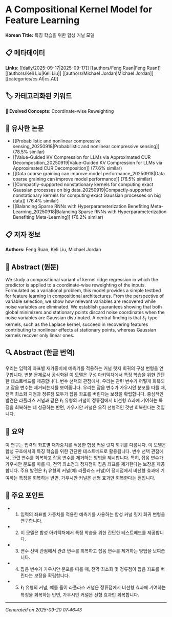 # A Compositional Kernel Model for Feature Learning

**Korean Title:** 특징 학습을 위한 합성 커널 모델

## 📋 메타데이터

**Links**: [[daily/2025-09-17|2025-09-17]] [[authors/Feng Ruan|Feng Ruan]] [[authors/Keli Liu|Keli Liu]] [[authors/Michael Jordan|Michael Jordan]] [[categories/cs.AI|cs.AI]]

## 🏷️ 카테고리화된 키워드
**🚀 Evolved Concepts**: Coordinate-wise Reweighting

## 🔗 유사한 논문
- [[Probabilistic and nonlinear compressive sensing_20250918|Probabilistic and nonlinear compressive sensing]] (78.5% similar)
- [[Value-Guided KV Compression for LLMs via Approximated CUR Decomposition_20250919|Value-Guided KV Compression for LLMs via Approximated CUR Decomposition]] (77.6% similar)
- [[Data coarse graining can improve model performance_20250918|Data coarse graining can improve model performance]] (76.5% similar)
- [[Compactly-supported nonstationary kernels for computing exact Gaussian processes on big data_20250919|Compactly-supported nonstationary kernels for computing exact Gaussian processes on big data]] (76.4% similar)
- [[Balancing Sparse RNNs with Hyperparameterization Benefiting Meta-Learning_20250918|Balancing Sparse RNNs with Hyperparameterization Benefiting Meta-Learning]] (76.2% similar)

## 📋 저자 정보

**Authors:** Feng Ruan, Keli Liu, Michael Jordan

## 📄 Abstract (원문)

We study a compositional variant of kernel ridge regression in which the
predictor is applied to a coordinate-wise reweighting of the inputs. Formulated
as a variational problem, this model provides a simple testbed for feature
learning in compositional architectures. From the perspective of variable
selection, we show how relevant variables are recovered while noise variables
are eliminated. We establish guarantees showing that both global minimizers and
stationary points discard noise coordinates when the noise variables are
Gaussian distributed. A central finding is that $\ell_1$-type kernels, such as
the Laplace kernel, succeed in recovering features contributing to nonlinear
effects at stationary points, whereas Gaussian kernels recover only linear
ones.

## 🔍 Abstract (한글 번역)

우리는 입력의 좌표별 재가중치에 예측기를 적용하는 커널 릿지 회귀의 구성 변형을 연구합니다. 변분 문제로서 공식화된 이 모델은 구성 아키텍처에서 특징 학습을 위한 간단한 테스트베드를 제공합니다. 변수 선택의 관점에서, 우리는 관련 변수가 어떻게 회복되고 잡음 변수는 제거되는지를 보여줍니다. 우리는 잡음 변수가 가우시안 분포를 따를 때, 전역 최소화 지점과 정류점 모두가 잡음 좌표를 버린다는 보장을 확립합니다. 중심적인 발견은 라플라스 커널과 같은 $\ell_1$ 유형의 커널이 정류점에서 비선형 효과에 기여하는 특징을 회복하는 데 성공하는 반면, 가우시안 커널은 오직 선형적인 것만 회복한다는 것입니다.

## 📝 요약

이 연구는 입력의 좌표별 재가중치를 적용한 합성 커널 릿지 회귀를 다룹니다. 이 모델은 합성 구조에서의 특징 학습을 위한 간단한 테스트베드로 활용됩니다. 변수 선택 관점에서, 관련 변수를 회복하고 잡음 변수를 제거하는 방법을 제시합니다. 특히, 잡음 변수가 가우시안 분포를 따를 때, 전역 최소점과 정지점이 잡음 좌표를 제거한다는 보장을 제공합니다. 주요 발견은 $\ell_1$ 유형의 커널(예: 라플라스 커널)이 정지점에서 비선형 효과에 기여하는 특징을 회복하는 반면, 가우시안 커널은 선형 효과만 회복한다는 점입니다.

## 🎯 주요 포인트

- 1. 입력의 좌표별 가중치를 적용한 예측기를 사용하는 합성 커널 릿지 회귀 변형을 연구합니다.

- 2. 이 모델은 합성 아키텍처에서 특징 학습을 위한 간단한 테스트베드를 제공합니다.

- 3. 변수 선택 관점에서 관련 변수를 회복하고 잡음 변수를 제거하는 방법을 보여줍니다.

- 4. 잡음 변수가 가우시안 분포를 따를 때, 전역 최소화 및 정류점이 잡음 좌표를 버린다는 보장을 확립합니다.

- 5. $\ell_1$ 유형의 커널, 예를 들어 라플라스 커널은 정류점에서 비선형 효과에 기여하는 특징을 회복하는 반면, 가우시안 커널은 선형 효과만 회복합니다.

---

*Generated on 2025-09-20 07:46:43*